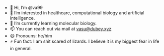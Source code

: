 - 👋 Hi, I’m @va99
- 👀 I’m interested in healthcare, computational biology and artificial intelligence.
- 🌱 I’m currently learning molecular biology.
- 📫 You can reach out via mail at vasu@dubey.xyz
- 😄 Pronouns: he/him
- ⚡ Fun fact: I am shit scared of lizards. I believe it is my biggest fear in life in general.

<!---
va99/va99 is a ✨ special ✨ repository because its `README.md` (this file) appears on your GitHub profile.
You can click the Preview link to take a look at your changes.
--->

